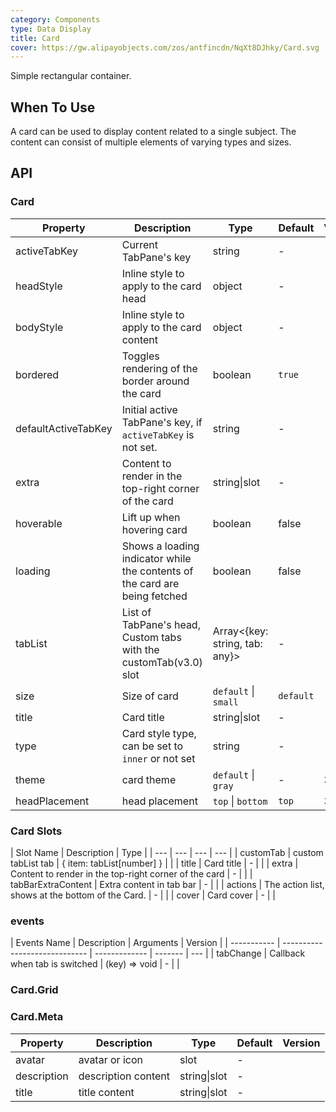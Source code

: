 ```yaml
---
category: Components
type: Data Display
title: Card
cover: https://gw.alipayobjects.com/zos/antfincdn/NqXt8DJhky/Card.svg
---
```


Simple rectangular container.

## When To Use

A card can be used to display content related to a single subject. The content can consist of multiple elements of varying types and sizes.

## API

### Card

| Property | Description | Type | Default | Version |
| --- | --- | --- | --- | --- |
| activeTabKey | Current TabPane's key | string | - |  |
| headStyle | Inline style to apply to the card head | object | - |  |
| bodyStyle | Inline style to apply to the card content | object | - |  |
| bordered | Toggles rendering of the border around the card | boolean | `true` |  |
| defaultActiveTabKey | Initial active TabPane's key, if `activeTabKey` is not set. | string | - |  |
| extra | Content to render in the top-right corner of the card | string\|slot | - |  |
| hoverable | Lift up when hovering card | boolean | false |  |
| loading | Shows a loading indicator while the contents of the card are being fetched | boolean | false |  |
| tabList | List of TabPane's head, Custom tabs with the customTab(v3.0) slot | Array&lt;{key: string, tab: any}&gt; | - |  |
| size | Size of card | `default` \| `small` | `default` |  |
| title | Card title | string\|slot | - |  |
| type | Card style type, can be set to `inner` or not set | string | - |  |
| theme | card theme | `default` \| `gray` | - | 3.15.0 |
| headPlacement | head placement | `top` \| `bottom` | `top` | 3.21.0 |

### Card Slots

| Slot Name | Description | Type |
| --- | --- | --- | --- |
| customTab | custom tabList tab | { item: tabList[number] } |  |
| title | Card title | - |  |
| extra | Content to render in the top-right corner of the card | - |  |
| tabBarExtraContent | Extra content in tab bar | - |  |
| actions | The action list, shows at the bottom of the Card. | - |  |
| cover | Card cover | - |  |

### events

| Events Name | Description                   | Arguments     | Version |
| ----------- | ----------------------------- | ------------- | ------- | --- |
| tabChange   | Callback when tab is switched | (key) => void | -       |     |

### Card.Grid

### Card.Meta

| Property    | Description         | Type         | Default | Version |
| ----------- | ------------------- | ------------ | ------- | ------- |
| avatar      | avatar or icon      | slot         | -       |         |
| description | description content | string\|slot | -       |         |
| title       | title content       | string\|slot | -       |         |
